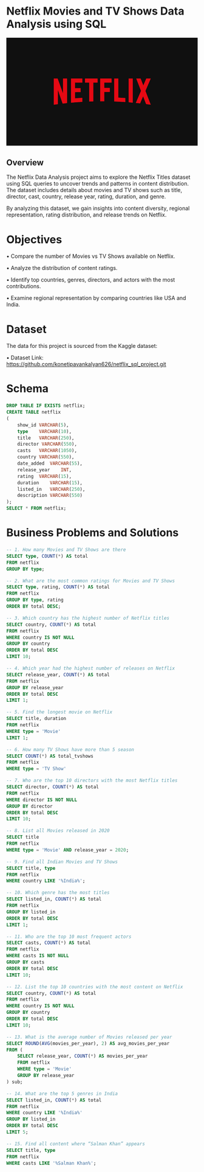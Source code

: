 # Netflix Movies and TV Shows Data Analysis using SQL

![Netflix Logo](https://github.com/konetipavankalyan626/netflix_sql_project/blob/main/netflix.jpg)

## Overview

The Netflix Data Analysis project aims to explore the Netflix Titles dataset using SQL queries to uncover trends and patterns in content distribution. The dataset includes details about movies and TV shows such as title, director, cast, country, release year, rating, duration, and genre.

By analyzing this dataset, we gain insights into content diversity, regional representation, rating distribution, and release trends on Netflix.

# Objectives

• Compare the number of Movies vs TV Shows available on Netflix.

• Analyze the distribution of content ratings.

• Identify top countries, genres, directors, and actors with the most contributions.

• Examine regional representation by comparing countries like USA and India.

# Dataset

The data for this project is sourced from the Kaggle dataset:

• Dataset Link: https://github.com/konetipavankalyan626/netflix_sql_project.git

# Schema

```sql
DROP TABLE IF EXISTS netflix;
CREATE TABLE netflix
(
	show_id	VARCHAR(5),
	type    VARCHAR(10),
	title	VARCHAR(250),
	director VARCHAR(550),
	casts	VARCHAR(1050),
	country	VARCHAR(550),
	date_added	VARCHAR(55),
	release_year	INT,
	rating	VARCHAR(15),
	duration	VARCHAR(15),
	listed_in	VARCHAR(250),
	description VARCHAR(550)
);
SELECT * FROM netflix;
```
# Business Problems and Solutions

```sql
-- 1. How many Movies and TV Shows are there
SELECT type, COUNT(*) AS total
FROM netflix
GROUP BY type;
```
```sql
-- 2. What are the most common ratings for Movies and TV Shows
SELECT type, rating, COUNT(*) AS total
FROM netflix 
GROUP BY type, rating
ORDER BY total DESC;
```
```sql
-- 3. Which country has the highest number of Netflix titles
SELECT country, COUNT(*) AS total
FROM netflix 
WHERE country IS NOT NULL
GROUP BY country
ORDER BY total DESC
LIMIT 10;
```
```sql
-- 4. Which year had the highest number of releases on Netflix 
SELECT release_year, COUNT(*) AS total
FROM netflix
GROUP BY release_year
ORDER BY total DESC
LIMIT 1;
```
```sql
-- 5. Find the longest movie on Netflix
SELECT title, duration
FROM netflix
WHERE type = 'Movie'
LIMIT 1;
```
```sql
-- 6. How many TV Shows have more than 5 season
SELECT COUNT(*) AS total_tvshows
FROM netflix
WHERE type = 'TV Show'
```
```sql
-- 7. Who are the top 10 directors with the most Netflix titles
SELECT director, COUNT(*) AS total
FROM netflix
WHERE director IS NOT NULL
GROUP BY director
ORDER BY total DESC
LIMIT 10;
```
```sql
-- 8. List all Movies released in 2020
SELECT title
FROM netflix
WHERE type = 'Movie' AND release_year = 2020;
```
```sql
-- 9. Find all Indian Movies and TV Shows
SELECT title, type
FROM netflix
WHERE country LIKE '%India%';
```
```sql
-- 10. Which genre has the most titles
SELECT listed_in, COUNT(*) AS total
FROM netflix
GROUP BY listed_in
ORDER BY total DESC
LIMIT 1;
```
```sql
-- 11. Who are the top 10 most frequent actors
SELECT casts, COUNT(*) AS total
FROM netflix
WHERE casts IS NOT NULL
GROUP BY casts
ORDER BY total DESC
LIMIT 10;
```
```sql
-- 12. List the top 10 countries with the most content on Netflix
SELECT country, COUNT(*) AS total
FROM netflix
WHERE country IS NOT NULL
GROUP BY country
ORDER BY total DESC
LIMIT 10;
```
```sql
-- 13. What is the average number of Movies released per year
SELECT ROUND(AVG(movies_per_year), 2) AS avg_movies_per_year
FROM (
    SELECT release_year, COUNT(*) AS movies_per_year
    FROM netflix
    WHERE type = 'Movie'
    GROUP BY release_year
) sub;
```
```sql
-- 14. What are the top 5 genres in India
SELECT listed_in, COUNT(*) AS total
FROM netflix
WHERE country LIKE '%India%'
GROUP BY listed_in
ORDER BY total DESC
LIMIT 5;
```
```sql
-- 15. Find all content where “Salman Khan” appears
SELECT title, type
FROM netflix
WHERE casts LIKE '%Salman Khan%';
```





	
	
	
